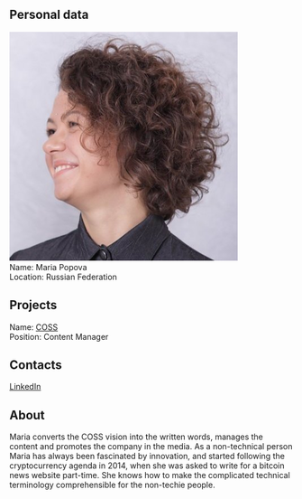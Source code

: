 ## Personal data
![ photo](photo/maria_popova.jpg)  
Name: Maria Popova   
Location: Russian Federation  
## Projects 
Name: [COSS](../projects/coss.md)  
Position: Content Manager 
## Contacts
[LinkedIn](https://www.linkedin.com/in/maria-popova-8258b7141/)  
## About
Maria converts the COSS vision into the written words, manages the content and
promotes the company in the media. As a non-technical person Maria has always
been fascinated by innovation, and started following the cryptocurrency agenda in
2014, when she was asked to write for a bitcoin news website part-time. She
knows how to make the complicated technical terminology comprehensible for
the non-techie people. 
